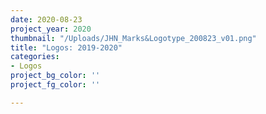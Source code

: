 ```yaml
---
date: 2020-08-23
project_year: 2020
thumbnail: "/Uploads/JHN_Marks&Logotype_200823_v01.png"
title: "Logos: 2019-2020"
categories:
- Logos
project_bg_color: ''
project_fg_color: ''

---
```

